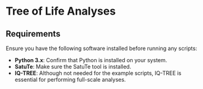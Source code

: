 # Tree of Life Analyses

## Requirements

Ensure you have the following software installed before running any scripts:

- **Python 3.x**: Confirm that Python is installed on your system.
- **SatuTe**: Make sure the SatuTe tool is installed.
- **IQ-TREE**: Although not needed for the example scripts, IQ-TREE is essential for performing full-scale analyses.